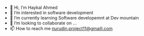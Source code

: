 - 👋 Hi, I’m Haykal Ahmed 
- 👀 I’m interested in software development 
- 🌱 I’m currently learning Software developemnt at Dev mountain
- 💞️ I’m looking to collaborate on ...
- 📫 How to reach me  nurudin.project11@gmaill.com 

<!---
Nurudin957/Nurudin957 is a ✨ special ✨ repository because its `README.md` (this file) appears on your GitHub profile.
You can click the Preview link to take a look at your changes.
--->
